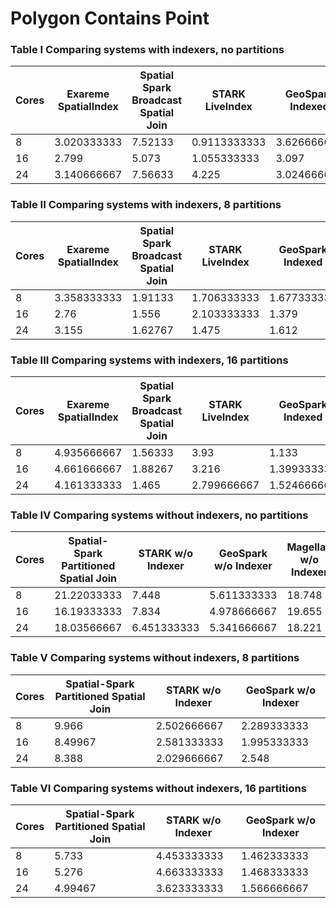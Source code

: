 # Polygon Contains Point


### Table I Comparing systems with indexers, no partitions
Cores | Exareme SpatialIndex |  Spatial Spark Broadcast Spatial Join  | STARK LiveIndex | GeoSpark Indexed |  Magellan Indexed
--- | --- | --- | --- | --- | ---
8 | 3.020333333 | 7.52133 | 0.9113333333 |  3.626666667 | 7.309
16 |  2.799 | 5.073 | 1.055333333 | 3.097 | 8.958
24 |  3.140666667 | 7.56633 | 4.225 | 3.024666667 | 7.885
          
### Table II Comparing systems with indexers, 8 partitions       
Cores | Exareme SpatialIndex |  Spatial Spark Broadcast Spatial Join  | STARK LiveIndex | GeoSpark Indexed
--- | --- | --- | --- | ---
8 | 3.358333333 | 1.91133 | 1.706333333 | 1.677333333 
16 |  2.76 |  1.556 | 2.103333333 | 1.379 
24 |  3.155 | 1.62767 | 1.475 | 1.612 
          
### Table III Comparing systems with indexers, 16 partitions       
Cores | Exareme SpatialIndex |  Spatial Spark Broadcast Spatial Join  | STARK LiveIndex | GeoSpark Indexed
--- | --- | --- | --- | ---
8 | 4.935666667 | 1.56333 | 3.93  | 1.133 
16 | 4.661666667 | 1.88267 | 3.216 | 1.399333333
24 | 4.161333333 | 1.465 | 2.799666667 | 1.524666667 
          
### Table IV Comparing systems without indexers, no partitions
Cores |  Spatial-Spark Partitioned Spatial Join | STARK w/o Indexer | GeoSpark w/o Indexer |  Magellan w/o Indexer
 --- | --- | --- | --- | --- 
8 | 21.22033333 | 7.448 | 5.611333333 | 18.748
16  | 16.19333333 | 7.834 | 4.978666667 | 19.655
24 | 18.03566667 | 6.451333333 | 5.341666667 | 18.221
          
### Table V Comparing systems without indexers, 8 partitions
Cores |  Spatial-Spark Partitioned Spatial Join  | STARK w/o Indexer | GeoSpark w/o Indexer
 --- | --- | --- | ---
8  | 9.966 | 2.502666667 | 2.289333333 
16 | 8.49967 |  2.581333333 | 1.995333333 
24 | 8.388 | 2.029666667 | 2.548 
          
### Table VI Comparing systems without indexers, 16 partitions     
Cores |  Spatial-Spark Partitioned Spatial Join  | STARK w/o Indexer | GeoSpark w/o Indexer
 --- | --- | --- | ---
8 |  5.733 | 4.453333333 | 1.462333333 
16 | 5.276 | 4.663333333 | 1.468333333 
24 | 4.99467 | 3.623333333 | 1.566666667 
